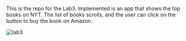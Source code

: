 This is the repo for the Lab3. Implemented is an app that shows the top books on NYT. The list of books scrolls, and the user can
click on the button to buy the book on Amazon.

![lab3](https://user-images.githubusercontent.com/69495267/218283474-d211ac58-6b05-4816-9575-28e6fbc65c2b.gif)
